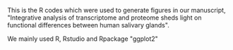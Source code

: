This is the R codes which were used to generate figures in our manuscript,
"Integrative analysis of transcriptome and proteome sheds light on functional differences between human salivary glands".


We mainly used R, Rstudio and Rpackage "ggplot2"
